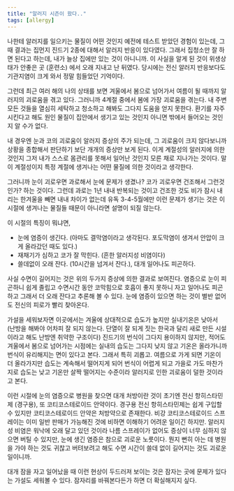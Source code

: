 ```yaml
---
title: "알러지 시즌이 왔다.."
tags: [allergy]
---
```


나한테 알러지를 일으키는 물질이 어떤 것인지 예전에 테스트 받았던 경험이 있는데, 그때 결과는 집먼지 진드기 2종에 대해서 알러지 반응이 있다였다. 그래서 집청소만 잘 하면 된다고 하는데, 내가 늘상 집에만 있는 것이 아니니까. 이 사실을 알게 된 것이 위생상태가 안좋은 곳 (훈련소) 에서 오래 지내고 난 뒤였다. 당시에는 전신 알러지 반응보다도 기관지염이 크게 와서 정말 힘들었던 기억이다. 

그런데 최근 여러 해의 나의 상태를 보면 겨울에서 봄으로 넘어가서 여름이 될 때까지 알러지의 괴로움을 겪고 있다. 그러니까 4계절 중에서 봄에 가장 괴로움을 겪는다. 내 주변 모든 것들을 열심히 세탁하고 청소하고 해봐도 그다지 도움을 얻지 못한다. 환기를 자주 시킨다고 해도 원인 물질이 집안에서 생기고 있는 것인지 아니면 밖에서 들어오는 것인지 알 수가 없다. 

내 경우엔 눈과 코의 괴로움이 알러지 증상의 주가 되는데, 그 괴로움이 크지 않다보니까 상황을 종합해서 판단하기 보단 개개의 증상만 보게 된다. 이게 계절성의 알러지에 의한 것인지 그저 내가 스스로 몸관리를 못해서 일어난 것인지 모른 채로 지나가는 것이다. 말이 계절성이지 특정 계절에 생겨나는 어떤 물질에 의한 것이라고 생각한다. 

그러니까 눈이 괴로우면 과로해서 눈에 문제가 생겼나? 코가 괴로우면 건조해서 그런것인가? 하는 것이다. 그런데 과로는 1년 내내 반복되는 것이고 건조한 것도 비가 잠시 내리는 한겨울을 빼면 내내 차이가 없는데 유독 3-4-5월에만 이런 문제가 생기는 것은 이 시절에 생겨나는 물질들 때문이 아니라면 설명이 되질 않는다. 

이 시절의 특징이 뭐냐면,
- 눈에 염증이 생긴다. (아마도 결막염이라고 생각된다. 포도막염이 생겨서 안압이 크게 올라갔던 때도 있다.)
- 재채기가 심하고 코가 잘 막힌다. (흔한 알러지성 비염이다)
- 쓸데없이 오래 잔다. (10시간을 넘겨서 잔다.), 대개 일어나도 피곤하다.

사실 수면이 길어지는 것은 위의 두가지 증상에 의한 결과로 보여진다. 염증으로 눈이 피곤하니 쉽게 졸립고 수면시간 동안 코막힘으로 호흡이 좋지 못하니 자고 일어나도 피곤하고 그래서 더 오래 잔다고 추론해 볼 수 있다. 눈에 염증이 있으면 하는 것이 별반 없어도 전신의 피로가 빨리 찾아온다. 

가설을 세워보자면 이곳에서는 겨울에 상대적으로 습도가 높지만 실내기온은 낮아서 (난방을 해봐야 어차피 잘 되지 않는다. 단열이 잘 되게 짓는 한국과 달리 새로 만든 시설이라고 해도 난방엔 취약한 구조이다) 진드기의 번식이 그다지 용이하지 않지만, 적어도 겨울에서 봄으로 넘어가는 시점에는 실내의 습도는 그다지 낮지 않고 기온은 올라가니까 번식이 유리해지는 면이 있다고 본다. 그래서 특히 괴롭고. 여름으로 가게 되면 기온이 더 올라가지만 습도는 계속해서 떨어지게 되어 번식이 어렵게 되고 가을로 가도 마찬가지로 습도는 낮고 기온만 살짝 떨어지는 수준이라 알러지로 인한 괴로움이 덜한 것이라고 본다. 

이런 시절에 눈의 염증으로 병원을 찾으면 대개 처방이란 것이 초기엔 전신 항히스타민제 (경구용), 또 코티코스테로이드 안약이다. 경구용 전신 항히스타민제는 쉽게 구입할 수 있지만 코티코스테로이드 안약은 처방약으로 존재한다. 비강 코티코스테로이드 스프레이는 이미 일반 판매가 가능해진 것에 비하면 이해하기 어려운 일이긴 하지만. 알러지성 비염은 워낙에 오래 달고 있던 것이라 나름 스프레이가 없어도 증상이 너무 심하지 않으면 버틸 수 있지만, 눈에 생긴 염증은 참으로 괴로운 노릇이다. 뭔지 뻔히 아는 데 병원을 가야 하는 것도 귀찮고 버텨보려고 해도 수면 시간이 쓸데 없이 길어지는 것도 괴로운 일이니까.

대개 잠을 자고 일어났을 때 이런 현상이 두드러져 보이는 것은 잠자는 곳에 문제가 있다는 가설도 세워볼 수 있다. 잠자리를 바꿔본다든가 하면 더 확실해지지 싶다.